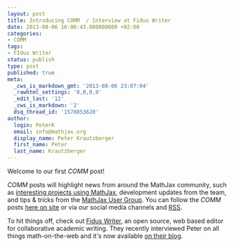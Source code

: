 ```yaml
---
layout: post
title: Introducing COMM  / Interview at Fidus Writer
date: 2013-08-06 16:06:43.000000000 +02:00
categories:
- COMM
tags:
- FIdus Writer
status: publish
type: post
published: true
meta:
  _cws_is_markdown_gmt: '2013-08-06 23:07:04'
  _rawhtml_settings: '0,0,0,0'
  _edit_last: '12'
  _cws_is_markdown: '2'
  dsq_thread_id: '1578853620'
author:
  login: PeterK
  email: info@mathjax.org
  display_name: Peter Krautzberger
  first_name: Peter
  last_name: Krautzberger
---
```


Welcome to our first _COMM_ post!

_COMM_ posts will highlight news from around the MathJax community, such as [interesting projects using MathJax](http://docs.mathjax.org/en/latest/misc/mathjax-in-use.html), development updates from the team, and tips &amp; tricks from the [MathJax User Group](https://groups.google.com/forum/#!forum/mathjax-users). You can follow the _COMM_ posts [here on site](http://www.mathjax.org/news/) or via our social media channels and [RSS](http://www.mathjax.org/feed.xml).

To hit things off, check out [Fidus Writer](http://fiduswriter.com/), an open source, web based editor for collaborative academic writing. They recently interviewed Peter on all things math-on-the-web and it's now available [on their blog](http://fiduswriter.com/2013/08/06/math-in-the-browser/).